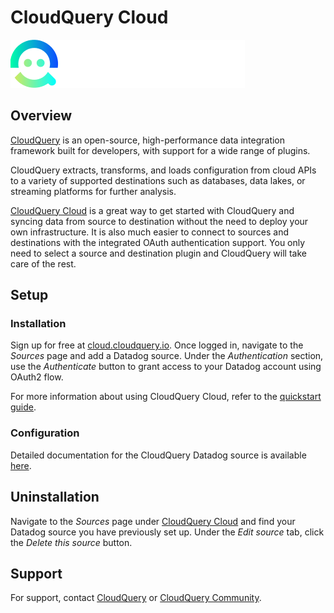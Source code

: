 # CloudQuery Cloud

![datadog-integration][1]

## Overview

[CloudQuery][2] is an open-source, high-performance data integration framework built for developers, with support for a wide range of plugins.

CloudQuery extracts, transforms, and loads configuration from cloud APIs to a variety of supported destinations such as databases, data lakes, or streaming platforms for further analysis.

[CloudQuery Cloud][3] is a great way to get started with CloudQuery and syncing data from source to destination without the need to deploy your own infrastructure. It is also much easier to connect to sources and destinations with the integrated OAuth authentication support. You only need to select a source and destination plugin and CloudQuery will take care of the rest.

## Setup

### Installation

Sign up for free at [cloud.cloudquery.io][3]. Once logged in, navigate to the _Sources_ page and add a Datadog source. Under the _Authentication_ section, use the _Authenticate_ button to grant access to your Datadog account using OAuth2 flow.

For more information about using CloudQuery Cloud, refer to the [quickstart guide][4].

### Configuration

Detailed documentation for the CloudQuery Datadog source is available [here][5].

## Uninstallation

Navigate to the _Sources_ page under [CloudQuery Cloud][3] and find your Datadog source you have previously set up. Under the _Edit source_ tab, click the _Delete this source_ button.

## Support

For support, contact [CloudQuery][2] or [CloudQuery Community][6].

[1]: https://raw.githubusercontent.com/DataDog/integrations-extras/master/cloudquery/images/cloudquery_logo_png_dark_background.png
[2]: https://www.cloudquery.io/
[3]: https://cloud.cloudquery.io/
[4]: https://docs.cloudquery.io/docs/quickstart/cloudquery-cloud
[5]: https://hub.cloudquery.io/plugins/source/cloudquery/datadog/latest/docs
[6]: https://community.cloudquery.io/
